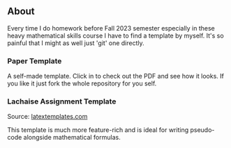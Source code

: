 ## About

Every time I do homework before Fall 2023 semester especially in these heavy mathematical skills course I have to find a template by myself. It's so painful that I might as well just 'git' one directly.

### Paper Template

A self-made template. Click in to check out the PDF and see how it looks. If you like it just fork the whole repository for you self.

### Lachaise Assignment Template

Source: [latextemplates.com](https://www.latextemplates.com/template/lachaise-assignment)

This template is much more feature-rich and is ideal for writing pseudo-code alongside mathematical formulas.
